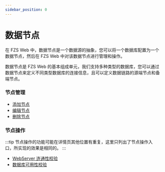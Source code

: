 ```yaml
---
sidebar_position: 0
---
```


# 数据节点

在 FZS Web 中，数据节点是一个数据源的抽象，您可以将一个数据库配置为一个数据节点，然后在 FZS Web 中对该数据节点进行管理和操作。

数据节点是 FZS Web 的基本组成单元，我们支持多种类型的数据库，您可以通过数据节点来定义不同类型数据库的连接信息，且可以定义数据链路的源端节点和备端节点。

### 节点管理
- [添加节点](add.md)
- [编辑节点](edit.md)
- [删除节点](delete.md)

### 节点操作
:::tip
节点操作的功能可能在详情页其他位置有重复，这里只列出了节点操作入口，所实现的效果是相同的。
:::
- [WebServer 连通性校验](ping-webserver.md)
- [数据库可用性校验](ping-db.md)
